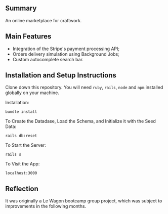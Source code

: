 ## Summary

An online marketplace for craftwork.

## Main Features

- Integration of the Stripe's payment processing API;
- Orders delivery simulation using Background Jobs;
- Custom autocomplete search bar.

## Installation and Setup Instructions

Clone down this repository. You will need `ruby`, `rails`, `node` and `npm` installed globally on your machine.

Installation:

`bundle install`

To Create the Datadase, Load the Schema, and Initialize it with the Seed Data:

`rails db:reset`

To Start the Server:

`rails s`

To Visit the App:

`localhost:3000`

## Reflection

It was originally a Le Wagon bootcamp group project, which was subject to improvements in the following months.
